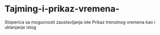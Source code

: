 # Tajming-i-prikaz-vremena-
Stoperica sa mogucnosti zaustavljanja iste
Prikaz trenutnog vremena kao i uklanjanje istog
